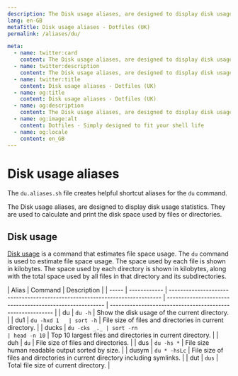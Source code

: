 ```yaml
---
description: The Disk usage aliases, are designed to display disk usage statistics. They are used to calculate and print the disk space used by files or directories.
lang: en-GB
metaTitle: Disk usage aliases - Dotfiles (UK)
permalink: /aliases/du/

meta:
  - name: twitter:card
    content: The Disk usage aliases, are designed to display disk usage statistics. They are used to calculate and print the disk space used by files or directories.
  - name: twitter:description
    content: The Disk usage aliases, are designed to display disk usage statistics. They are used to calculate and print the disk space used by files or directories.
  - name: twitter:title
    content: Disk usage aliases - Dotfiles (UK)
  - name: og:title
    content: Disk usage aliases - Dotfiles (UK)
  - name: og:description
    content: The Disk usage aliases, are designed to display disk usage statistics. They are used to calculate and print the disk space used by files or directories.
  - name: og:image:alt
    content: Dotfiles - Simply designed to fit your shell life
  - name: og:locale
    content: en_GB
---
```


# Disk usage aliases

The `du.aliases.sh` file creates helpful shortcut aliases for the `du` command.

The Disk usage aliases, are designed to display disk usage statistics. They are
used to calculate and print the disk space used by files or directories.

## Disk usage

[Disk usage](<https://en.wikipedia.org/wiki/Du_(Unix)>) is a command that
estimates file space usage. The `du` command is used to estimate file space
usage. The space used by each file is shown in kilobytes. The space used by each
directory is shown in kilobytes, along with the total space used by all files in
that directory and its subdirectories.

| Alias | Command      | Description                                                                 |
| ----- | ------------ | --------------------------------------------------------------------------- | -------------------------------------------------------- | ---------------------------------------------------------- |
| du    | `du -h`      | Show the disk usage of the current directory.                               |
| du1   | `du -hxd 1   | sort -h`                                                                    | File size of files and directories in current directory. |
| ducks | `du -cks _._ | sort -rn                                                                    | head -n 10`                                              | Top 10 largest files and directories in current directory. |
| duh   | `du`         | File size of files and directories.                                         |
| dus   | `du -hs *`   | File size human readable output sorted by size.                             |
| dusym | `du * -hsLc` | File size of files and directories in current directory including symlinks. |
| dut   | `dus`        | Total file size of current directory.                                       |
